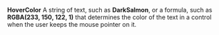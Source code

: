 **HoverColor** A string of text, such as **DarkSalmon**, or a formula, such as **RGBA(233, 150, 122, 1)** that determines the color of the text in a control when the user keeps the mouse pointer on it.
